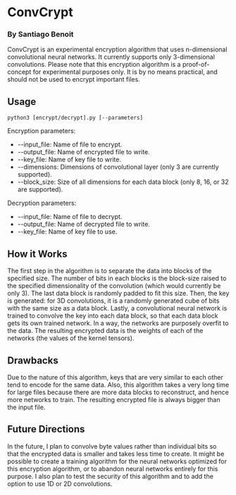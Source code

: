 # ConvCrypt
### By Santiago Benoit
ConvCrypt is an experimental encryption algorithm that uses n-dimensional convolutional neural networks. It currently supports only 3-dimensional convolutions. Please note that this encryption algorithm is a proof-of-concept for experimental purposes only. It is by no means practical, and should not be used to encrypt important files.

## Usage
`python3 [encrypt/decrypt].py [--parameters]`

Encryption parameters:
- --input_file: Name of file to encrypt.
- --output_file: Name of encrypted file to write.
- --key_file: Name of key file to write.
- --dimensions: Dimensions of convolutional layer (only 3 are currently supported).
- --block_size: Size of all dimensions for each data block (only 8, 16, or 32 are supported).

Decryption parameters:
- --input_file: Name of file to decrypt.
- --output_file: Name of decrypted file to write.
- --key_file: Name of key file to use.

## How it Works
The first step in the algorithm is to separate the data into blocks of the specified size. The number of bits in each blocks is the block-size raised to the specified dimensionality of the convolution (which would currently be only 3). The last data block is randomly padded to fit this size. Then, the key is generated: for 3D convolutions, it is a randomly generated cube of bits with the same size as a data block. Lastly, a convolutional neural network is trained to convolve the key into each data block, so that each data block gets its own trained network. In a way, the networks are purposely overfit to the data. The resulting encrypted data is the weights of each of the networks (the values of the kernel tensors).

## Drawbacks
Due to the nature of this algorithm, keys that are very similar to each other tend to encode for the same data. Also, this algorithm takes a very long time for large files because there are more data blocks to reconstruct, and hence more networks to train. The resulting encrypted file is always bigger than the input file.

## Future Directions
In the future, I plan to convolve byte values rather than individual bits so that the encrypted data is smaller and takes less time to create. It might be possible to create a training algorithm for the neural networks optimized for this encryption algorithm, or to abandon neural networks entirely for this purpose. I also plan to test the security of this algorithm and to add the option to use 1D or 2D convolutions.
